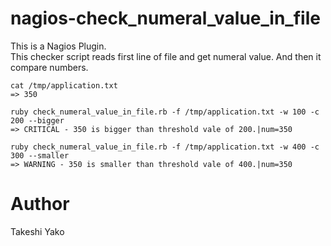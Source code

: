 # nagios-check_numeral_value_in_file



This is a Nagios Plugin.  
This checker script reads first line of file and get numeral value. And then it compare numbers.


```
cat /tmp/application.txt
=> 350

ruby check_numeral_value_in_file.rb -f /tmp/application.txt -w 100 -c 200 --bigger
=> CRITICAL - 350 is bigger than threshold vale of 200.|num=350

ruby check_numeral_value_in_file.rb -f /tmp/application.txt -w 400 -c 300 --smaller
=> WARNING - 350 is smaller than threshold vale of 400.|num=350
```


# Author

Takeshi Yako
